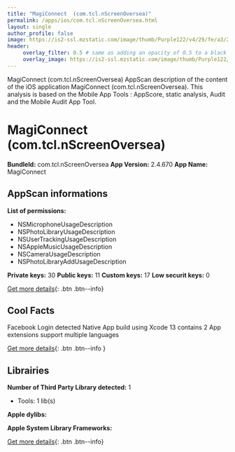 ```yaml
---
title: "MagiConnect  (com.tcl.nScreenOversea)"
permalink: /apps/ios/com.tcl.nScreenOversea.html
layout: single
author_profile: false
image: https://is2-ssl.mzstatic.com/image/thumb/Purple122/v4/29/fe/a3/29fea353-7cf3-9d7e-30b9-3bfb4fbd8085/AppIcon-0-0-1x_U007emarketing-0-0-0-7-0-0-sRGB-0-0-0-GLES2_U002c0-512MB-85-220-0-0.png/512x512bb.jpg
header: 
     overlay_filter: 0.5 # same as adding an opacity of 0.5 to a black background
     overlay_image: https://is2-ssl.mzstatic.com/image/thumb/Purple122/v4/29/fe/a3/29fea353-7cf3-9d7e-30b9-3bfb4fbd8085/AppIcon-0-0-1x_U007emarketing-0-0-0-7-0-0-sRGB-0-0-0-GLES2_U002c0-512MB-85-220-0-0.png/512x512bb.jpg
---
```

MagiConnect  (com.tcl.nScreenOversea) AppScan description of the content of the iOS application MagiConnect  (com.tcl.nScreenOversea). This analysis is based on the Mobile App Tools : AppScore, static analysis, Audit and the Mobile Audit App Tool.

# MagiConnect  (com.tcl.nScreenOversea)

**BundleId:** com.tcl.nScreenOversea
**App Version:** 2.4.670
**App Name:** MagiConnect 


## AppScan informations 

**List of permissions:** 
- NSMicrophoneUsageDescription
- NSPhotoLibraryUsageDescription
- NSUserTrackingUsageDescription
- NSAppleMusicUsageDescription
- NSCameraUsageDescription
- NSPhotoLibraryAddUsageDescription
  
  
**Private keys:** 30
**Public keys:** 11
**Custom keys:** 17
**Low securit keys:** 0
  
[Get more details](/pricing.html){: .btn .btn--info}

## Cool Facts

Facebook Login detected
Native App
build using Xcode 13
contains 2 App extensions
support multiple languages
  
[Get more details](/pricing.html){: .btn .btn--info }

## Librairies 
**Number of Third Party Library detected:** 1
- Tools: 1 lib(s)


**Apple dylibs:**


**Apple System Library Frameworks:**


  
[Get more details](/pricing.html){: .btn .btn--info}

